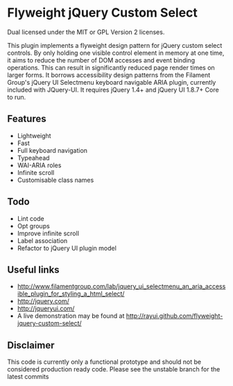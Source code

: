 # Flyweight jQuery Custom Select
Dual licensed under the MIT or GPL Version 2 licenses.

This plugin implements a flyweight design pattern for jQuery custom select controls. By only holding one visible control element in memory at one time, it aims to reduce the number of DOM accesses and event binding operations. This can result in significantly reduced page render times on larger forms. 
It borrows accessibility design patterns from the Filament Group's jQuery UI Selectmenu keyboard navigable ARIA plugin, currently included with JQuery-UI. It requires jQuery 1.4+ and jQuery UI 1.8.7+ Core to run.

## Features

  * Lightweight
  * Fast
  * Full keyboard navigation
  * Typeahead
  * WAI-ARIA roles
  * Infinite scroll
  * Customisable class names

## Todo

  * Lint code
  * Opt groups
  * Improve infinite scroll
  * Label association
  * Refactor to jQuery UI plugin model

## Useful links

  * http://www.filamentgroup.com/lab/jquery_ui_selectmenu_an_aria_accessible_plugin_for_styling_a_html_select/
  * http://jquery.com/
  * http://jqueryui.com/
  * A live demonstration may be found at http://rayui.github.com/flyweight-jquery-custom-select/
  
## Disclaimer

This code is currently only a functional prototype and should not be considered production ready code. Please see the unstable branch for the latest commits
